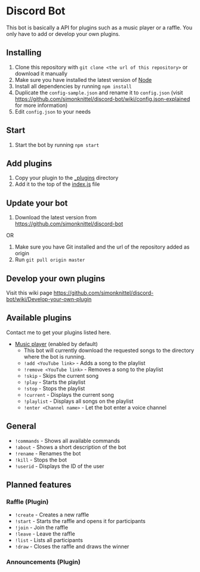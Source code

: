 Discord Bot
===
This bot is basically a API for plugins such as a music player or a raffle. You only have to add or develop your own plugins.

Installing
---
1. Clone this repository with `git clone <the url of this repository>` or download it manually
1. Make sure you have installed the latest version of [Node](https://nodejs.org/en/)
2. Install all dependencies by running `npm install`
3. Duplicate the `config-sample.json` and rename it to `config.json` (visit https://github.com/simonknittel/discord-bot/wiki/config.json-explained for more information)
4. Edit `config.json` to your needs

Start
---
1. Start the bot by running `npm start`

Add plugins
---
1. Copy your plugin to the [_plugins](./_plugins) directory
2. Add it to the top of the [index.js](./index.js) file

Update your bot
---
1. Download the latest version from https://github.com/simonknittel/discord-bot

OR

1. Make sure you have Git installed and the url of the repository added as origin
2. Run `git pull origin master`

Develop your own plugins
---
Visit this wiki page https://github.com/simonknittel/discord-bot/wiki/Develop-your-own-plugin

Available plugins
---
Contact me to get your plugins listed here.

* [Music player](./_plugins/music-player.js) (enabled by default)
    + This bot will currently download the requested songs to the directory where the bot is running.
    + `!add <YouTube link>` - Adds a song to the playlist
    + `!remove <YouTube link>` - Removes a song to the playlist
    + `!skip` - Skips the current song
    + `!play` - Starts the playlist
    + `!stop` - Stops the playlist
    + `!current` - Displays the current song
    + `!playlist` - Displays all songs on the playlist
    + `!enter <Channel name>` - Let the bot enter a voice channel

General
---

* `!commands` - Shows all available commands
* `!about` - Shows a short description of the bot
* `!rename` - Renames the bot
* `!kill` - Stops the bot
* `!userid` - Displays the ID of the user

Planned features
---

### Raffle (Plugin)
* `!create` - Creates a new raffle
* `!start` - Starts the raffle and opens it for participants
* `!join` - Join the raffle
* `!leave` - Leave the raffle
* `!list` - Lists all participants
* `!draw` - Closes the raffle and draws the winner

### Announcements (Plugin)
